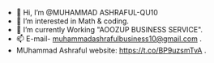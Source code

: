 - 👋 Hi, I’m @MUHAMMAD ASHRAFUL-QU10
- 👀 I’m interested in Math & coding.
- 🌱 I’m currently Working "AOOZUP BUSINESS SERVICE".
- 📫 E-mail- muhammadashrafulbusiness10@gmail.com .
- MUhammad Ashraful website: https://t.co/BP9uzsmTvA .

<!---
ASHRAFUL-QU10/ASHRAFUL-QU10 is a ✨ special ✨ repository because its `README.md` (this file) appears on your GitHub profile.
You can click the Preview link to take a look at your changes.
--->
